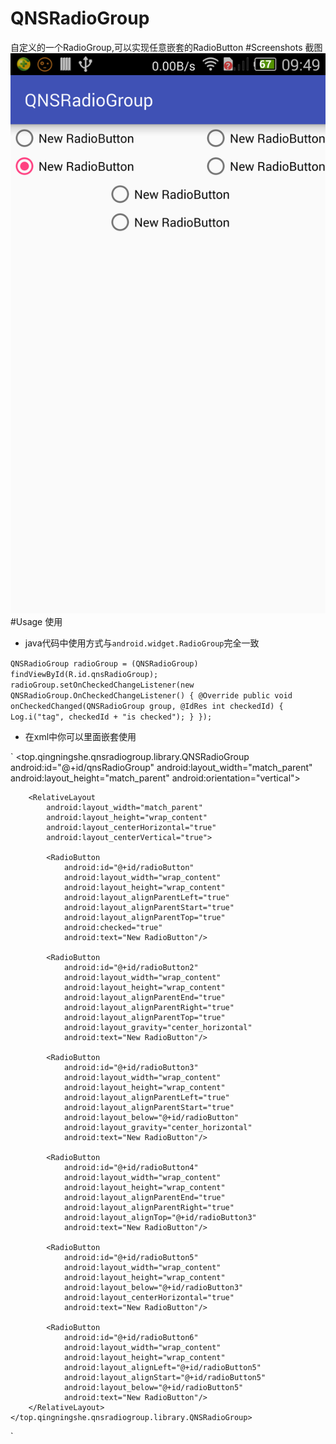 # QNSRadioGroup
自定义的一个RadioGroup,可以实现任意嵌套的RadioButton
#Screenshots 截图
<img src="/capture/screenshot0.png" />
#Usage 使用
* java代码中使用方式与`android.widget.RadioGroup`完全一致

`
        QNSRadioGroup radioGroup = (QNSRadioGroup) findViewById(R.id.qnsRadioGroup);
        radioGroup.setOnCheckedChangeListener(new QNSRadioGroup.OnCheckedChangeListener() {
            @Override
            public void onCheckedChanged(QNSRadioGroup group, @IdRes int checkedId) {
                Log.i("tag", checkedId + "is checked");
            }
        });
`

* 在xml中你可以里面嵌套使用

`
        <top.qingningshe.qnsradiogroup.library.QNSRadioGroup
        android:id="@+id/qnsRadioGroup"
        android:layout_width="match_parent"
        android:layout_height="match_parent"
        android:orientation="vertical">

        <RelativeLayout
            android:layout_width="match_parent"
            android:layout_height="wrap_content"
            android:layout_centerHorizontal="true"
            android:layout_centerVertical="true">

            <RadioButton
                android:id="@+id/radioButton"
                android:layout_width="wrap_content"
                android:layout_height="wrap_content"
                android:layout_alignParentLeft="true"
                android:layout_alignParentStart="true"
                android:layout_alignParentTop="true"
                android:checked="true"
                android:text="New RadioButton"/>

            <RadioButton
                android:id="@+id/radioButton2"
                android:layout_width="wrap_content"
                android:layout_height="wrap_content"
                android:layout_alignParentEnd="true"
                android:layout_alignParentRight="true"
                android:layout_alignParentTop="true"
                android:layout_gravity="center_horizontal"
                android:text="New RadioButton"/>

            <RadioButton
                android:id="@+id/radioButton3"
                android:layout_width="wrap_content"
                android:layout_height="wrap_content"
                android:layout_alignParentLeft="true"
                android:layout_alignParentStart="true"
                android:layout_below="@+id/radioButton"
                android:layout_gravity="center_horizontal"
                android:text="New RadioButton"/>

            <RadioButton
                android:id="@+id/radioButton4"
                android:layout_width="wrap_content"
                android:layout_height="wrap_content"
                android:layout_alignParentEnd="true"
                android:layout_alignParentRight="true"
                android:layout_alignTop="@+id/radioButton3"
                android:text="New RadioButton"/>

            <RadioButton
                android:id="@+id/radioButton5"
                android:layout_width="wrap_content"
                android:layout_height="wrap_content"
                android:layout_below="@+id/radioButton3"
                android:layout_centerHorizontal="true"
                android:text="New RadioButton"/>

            <RadioButton
                android:id="@+id/radioButton6"
                android:layout_width="wrap_content"
                android:layout_height="wrap_content"
                android:layout_alignLeft="@+id/radioButton5"
                android:layout_alignStart="@+id/radioButton5"
                android:layout_below="@+id/radioButton5"
                android:text="New RadioButton"/>
        </RelativeLayout>
    </top.qingningshe.qnsradiogroup.library.QNSRadioGroup>
`
